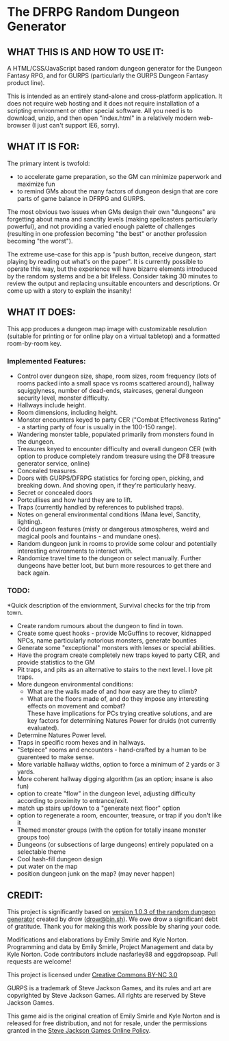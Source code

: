 ﻿# The DFRPG Random Dungeon Generator
## WHAT THIS IS AND HOW TO USE IT:
A HTML/CSS/JavaScript based random dungeon generator for the Dungeon Fantasy RPG, and for GURPS (particularly the GURPS Dungeon Fantasy product line).

This is intended as an entirely stand-alone and cross-platform application. It does not require web hosting and it does not require installation of a scripting environment or other special software. All you need is to download, unzip, and then open "index.html" in a relatively modern web-browser (I just can't support IE6, sorry).

## WHAT IT IS FOR:
The primary intent is twofold:
* to accelerate game preparation, so the GM can minimize paperwork and maximize fun
* to remind GMs about the many factors of dungeon design that are core parts of game balance in DFRPG and GURPS.

The most obvious two issues when GMs design their own "dungeons" are forgetting about mana and sanctity levels (making spellcasters particularly powerful), and not providing a varied enough palette of challenges (resulting in one profession becoming "the best" or another profession becoming "the worst").

The extreme use-case for this app is "push button, receive dungeon, start playing by reading out what's on the paper". It is currently possible to operate this way, but the experience will have bizarre elements introduced by the random systems and be a bit lifeless. Consider taking 30 minutes to review the output and replacing unsuitable encounters and descriptions. Or come up with a story to explain the insanity!

## WHAT IT DOES:
This app produces a dungeon map image with customizable resolution (suitable for printing or for online play on a virtual tabletop) and a formatted room-by-room key.

### Implemented Features:
* Control over dungeon size, shape, room sizes, room frequency (lots of rooms packed into a small space vs rooms scattered around), hallway squigglyness, number of dead-ends, staircases, general dungeon security level, monster difficulty.
* Hallways include height.
* Room dimensions, including height.
* Monster encounters keyed to party CER ("Combat Effectiveness Rating" - a starting party of four is usually in the 100-150 range).
* Wandering monster table, populated primarily from monsters found in the dungeon.
* Treasures keyed to encounter difficulty and overall dungeon CER (with option to produce completely random treasure using the DF8 treasure generator service, online)
* Concealed treasures.
* Doors with GURPS/DFRPG statistics for forcing open, picking, and breaking down. And shoving open, if they're particularly heavy.
* Secret or concealed doors
* Portcullises and how hard they are to lift.
* Traps (currently handled by references to published traps).
* Notes on general environmental conditions (Mana level, Sanctity, lighting).
* Odd dungeon features (misty or dangerous atmospheres, weird and magical pools and fountains - and mundane ones).
* Random dungeon junk in rooms to provide some colour and potentially interesting environments to interact with.
* Randomize travel time to the dungeon or select manually. Further dungeons have better loot, but burn more resources to get there and back again.

### TODO:
*Quick description of the enviornment, Survival checks for the trip from town.
* Create random rumours about the dungeon to find in town.
* Create some quest hooks - provide McGuffins to recover, kidnapped NPCs, name particularly notorious monsters, generate bounties
* Generate some "exceptional" monsters with lenses or special abilities.
* Have the program create completely new traps keyed to party CER, and provide statistics to the GM
* Pit traps, and pits as an alternative to stairs to the next level. I love pit traps.
* More dungeon environmental conditions: 
  * What are the walls made of and how easy are they to climb? 
  * What are the floors made of, and do they impose any interesting effects on movement and combat?  
    These have implications for PCs trying creative solutions, and are key factors for determining Natures Power for druids (not currently evaluated).
* Determine Natures Power level.
* Traps in specific room hexes and in hallways.
* "Setpiece" rooms and encounters - hand-crafted by a human to be guarenteed to make sense.
* More variable hallway widths, option to force a minimum of 2 yards or 3 yards.
* More coherent hallway digging algorithm (as an option; insane is also fun)
* option to create "flow" in the dungeon level, adjusting difficulty according to proximity to entrance/exit.
* match up stairs up/down to a "generate next floor" option
* option to regenerate a room, encounter, treasure, or trap if you don't like it
* Themed monster groups (with the option for totally insane monster groups too)
* Dungeons (or subsections of large dungeons) entirely populated on a selectable theme
* Cool hash-fill dungeon design
* put water on the map
* position dungeon junk on the map? (may never happen)

## CREDIT:

This project is significantly based on [version 1.0.3 of the random dungeon generator][drow] created by drow (drow@bin.sh).
We owe drow a significant debt of gratitude. Thank you for making this work possible by sharing your code.

Modifications and elaborations by Emily Smirle and Kyle Norton. Programming and data by Emily Smirle, Project Management and data by Kyle Norton. Code contributors include nasfarley88 and eggdropsoap. Pull requests are welcome!

This project is licensed under [Creative Commons BY-NC 3.0][creativecommons]

GURPS is a trademark of Steve Jackson Games, and its rules and art are copyrighted by Steve Jackson Games. 
All rights are reserved by Steve Jackson Games. 

This game aid is the original creation of Emily Smirle and Kyle Norton and is released for free distribution, 
and not for resale, under the permissions granted in the [Steve Jackson Games Online Policy][sjgamesonlinepolicy].

[drow]: http://donjon.bin.sh
[sjgamesonlinepolicy]: http://www.sjgames.com/general/online_policy.html
[creativecommons]: http://creativecommons.org/licenses/by-nc/3.0/